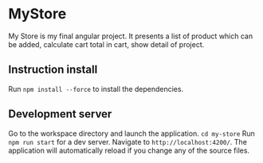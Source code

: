 # MyStore
My Store is my final angular project. It presents a list of product which can be added, calculate cart total in cart, show detail of project.

## Instruction install

Run `npm install --force` to install the dependencies.

## Development server
Go to the workspace directory and launch the application. `cd my-store`
Run `npm run start` for a dev server. Navigate to `http://localhost:4200/`. The application will automatically reload if you change any of the source files.
